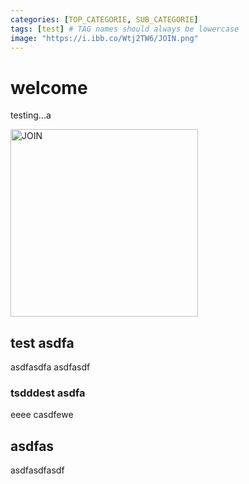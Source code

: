 ```yaml
---
categories: [TOP_CATEGORIE, SUB_CATEGORIE]
tags: [test] # TAG names should always be lowercase
image: "https://i.ibb.co/Wtj2TW6/JOIN.png"
---
```


# welcome

testing...a

<img src="https://i.ibb.co/Wtj2TW6/JOIN.png" alt="JOIN" border="0" width="300px">

## test asdfa

asdfasdfa
asdfasdf

### tsdddest asdfa

eeee
casdfewe

## asdfas

asdfasdfasdf
